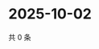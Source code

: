 # 2025-10-02

共 0 条

<!-- BEGIN ZHIHUQUESTIONS -->
<!-- 最后更新时间 Thu Oct 02 2025 16:15:02 GMT+0800 (China Standard Time) -->

<!-- END ZHIHUQUESTIONS -->
